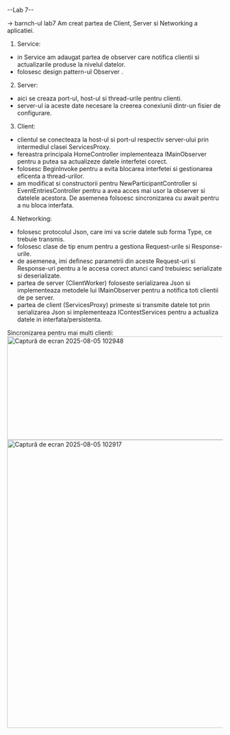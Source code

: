 --Lab 7--

-> barnch-ul lab7
Am creat partea de Client, Server si Networking a aplicatiei.
1. Service:
- in Service am adaugat partea de observer care notifica clientii si actualizarile produse la nivelul datelor.
- folosesc design pattern-ul Observer .
2. Server:
- aici se creaza port-ul, host-ul si thread-urile pentru clienti.
- server-ul ia aceste date necesare la creerea conexiunii dintr-un fisier de configurare.
3. Client:
- clientul se conecteaza la host-ul si port-ul respectiv server-ului prin intermediul clasei ServicesProxy.
- fereastra principala HomeController implementeaza IMainObserver pentru a putea sa actualizeze datele interfetei corect.
- folosesc BeginInvoke pentru a evita blocarea interfetei si gestionarea eficenta a thread-urilor.
- am modificat si constructorii pentru NewParticipantController si EventEntriesController pentru a avea acces mai usor la observer si datelele acestora. De asemenea folsoesc sincronizarea cu await pentru a nu bloca interfata.
4. Networking:
- folosesc protocolul Json, care imi va scrie datele sub forma Type, ce trebuie transmis.
- folosesc clase de tip enum pentru a gestiona Request-urile si Response-urile.
- de asemenea, imi definesc parametrii din aceste Request-uri si Response-uri pentru a le accesa corect atunci cand trebuiesc serializate si deserializate.
- partea de server (ClientWorker) foloseste serializarea Json si implementeaza metodele lui IMainObserver pentru a notifica toti clientii de pe server.
- partea de client (ServicesProxy) primeste si transmite datele tot prin serializarea Json si implementeaza IContestServices pentru a actualiza datele in interfata/persistenta.

Sincronizarea pentru mai multi clienti:
<img width="1948" height="241" alt="Captură de ecran 2025-08-05 102948" src="https://github.com/user-attachments/assets/0dbd1aa1-87fa-4a1b-8aed-6bca4c102daa" />
<img width="1939" height="671" alt="Captură de ecran 2025-08-05 102917" src="https://github.com/user-attachments/assets/070717d3-71e0-46d9-ac64-0b9115cc7da0" />
